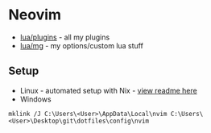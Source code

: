 # Neovim

- [lua/plugins](./lua/plugins) - all my plugins
- [lua/mg](./lua/mg) - my options/custom lua stuff

## Setup

- Linux - automated setup with Nix - [view readme here](../../nix/readme.md)
- Windows

```
mklink /J C:\Users\<User>\AppData\Local\nvim C:\Users\<User>\Desktop\git\dotfiles\config\nvim
```
